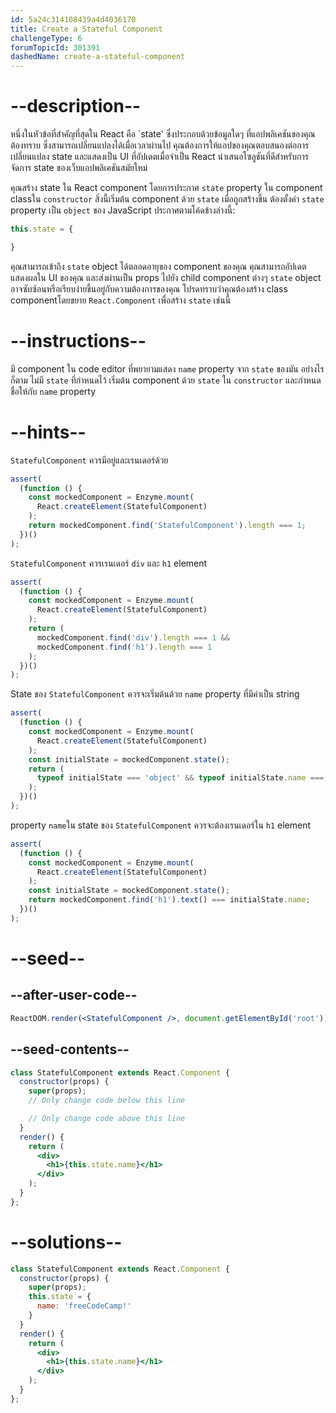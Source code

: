 ```yaml
---
id: 5a24c314108439a4d4036170
title: Create a Stateful Component
challengeType: 6
forumTopicId: 301391
dashedName: create-a-stateful-component
---
```


# --description--

หนึ่งในหัวข้อที่สำคัญที่สุดใน React คือ `state' ซึ่งประกอบด้วยข้อมูลใดๆ ที่แอปพลิเคชันของคุณต้องทราบ ซึ่งสามารถเปลี่ยนแปลงได้เมื่อเวลาผ่านไป คุณต้องการให้แอปของคุณตอบสนองต่อการเปลี่ยนแปลง state และแสดงเป็น UI ที่อัปเดตเมื่อจำเป็น React นำเสนอโซลูชันที่ดีสำหรับการจัดการ state ของเว็บแอปพลิเคชันสมัยใหม่

คุณสร้าง state ใน React component โดยการประกาศ `state` property ใน component classใน `constructor` สิ่งนี้เริ่มต้น component ด้วย `state` เมื่อถูกสร้างขึ้น ต้องตั้งค่า `state` property เป็น `object` ของ JavaScript ประกาศตามโค้ดข้างล่างนี้:

```jsx
this.state = {

}
```

คุณสามารถเข้าถึง `state` object ได้ตลอดอายุของ component ของคุณ คุณสามารถอัปเดต  แสดงผลใน UI ของคุณ และส่งผ่านเป็น props ไปยัง child component ต่างๆ  `state` object อาจซับซ้อนหรือเรียบง่ายขึ้นอยู่กับความต้องการของคุณ โปรดทราบว่าคุณต้องสร้าง class componentโดยขยาย `React.Component` เพื่อสร้าง `state` เช่นนี้

# --instructions--

มี component ใน code editor ที่พยายามแสดง `name` property จาก `state` ของมัน อย่างไรก็ตาม ไม่มี `state` ที่กำหนดไว้ เริ่มต้น component ด้วย `state` ใน `constructor` และกำหนดชื่อให้กับ `name` property

# --hints--

`StatefulComponent` ควรมีอยู่และเรนเดอร์ด้วย

```js
assert(
  (function () {
    const mockedComponent = Enzyme.mount(
      React.createElement(StatefulComponent)
    );
    return mockedComponent.find('StatefulComponent').length === 1;
  })()
);
```

`StatefulComponent` ควรเรนเดอร์ `div` และ `h1` element

```js
assert(
  (function () {
    const mockedComponent = Enzyme.mount(
      React.createElement(StatefulComponent)
    );
    return (
      mockedComponent.find('div').length === 1 &&
      mockedComponent.find('h1').length === 1
    );
  })()
);
```

State ของ `StatefulComponent` ควรจะเริ่มต้นด้วย `name` property ที่มีค่าเป็น string

```js
assert(
  (function () {
    const mockedComponent = Enzyme.mount(
      React.createElement(StatefulComponent)
    );
    const initialState = mockedComponent.state();
    return (
      typeof initialState === 'object' && typeof initialState.name === 'string'
    );
  })()
);
```

property `name`ใน state ของ `StatefulComponent` ควรจะต้องเรนเดอร์ใน `h1` element

```js
assert(
  (function () {
    const mockedComponent = Enzyme.mount(
      React.createElement(StatefulComponent)
    );
    const initialState = mockedComponent.state();
    return mockedComponent.find('h1').text() === initialState.name;
  })()
);
```

# --seed--

## --after-user-code--

```jsx
ReactDOM.render(<StatefulComponent />, document.getElementById('root'))
```

## --seed-contents--

```jsx
class StatefulComponent extends React.Component {
  constructor(props) {
    super(props);
    // Only change code below this line

    // Only change code above this line
  }
  render() {
    return (
      <div>
        <h1>{this.state.name}</h1>
      </div>
    );
  }
};
```

# --solutions--

```jsx
class StatefulComponent extends React.Component {
  constructor(props) {
    super(props);
    this.state = {
      name: 'freeCodeCamp!'
    }
  }
  render() {
    return (
      <div>
        <h1>{this.state.name}</h1>
      </div>
    );
  }
};
```
